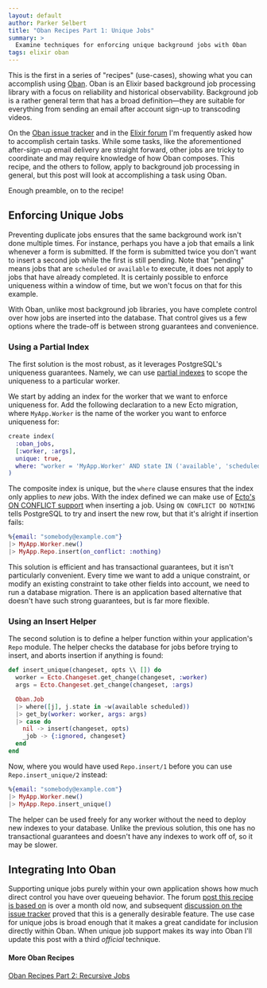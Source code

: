 ```yaml
---
layout: default
author: Parker Selbert
title: "Oban Recipes Part 1: Unique Jobs"
summary: >
  Examine techniques for enforcing unique background jobs with Oban
tags: elixir oban
---
```


This is the first in a series of "recipes" (use-cases), showing what you can accomplish using [Oban][oban].
Oban is an Elixir based background job processing library with a focus on reliability and historical observability.
Background job is a rather general term that has a broad definition—they are suitable for everything from sending an email after account sign-up to transcoding videos.

On the [Oban issue tracker][oit] and in the [Elixir forum][ef] I'm frequently asked how to accomplish certain tasks.
While some tasks, like the aforementioned after-sign-up email delivery are straight forward, other jobs are tricky to coordinate and may require knowledge of how Oban composes.
This recipe, and the others to follow, apply to background job processing in general, but this post will look at accomplishing a task using Oban.

Enough preamble, on to the recipe!

## Enforcing Unique Jobs

Preventing duplicate jobs ensures that the same background work isn't done multiple times.
For instance, perhaps you have a job that emails a link whenever a form is submitted.
If the form is submitted twice you don't want to insert a second job while the first is still pending.
Note that "pending" means jobs that are `scheduled` or `available` to execute, it does not apply to jobs that have already completed.
It is certainly possible to enforce uniqueness within a window of time, but we won't focus on that for this example.

With Oban, unlike most background job libraries, you have complete control over how jobs are inserted into the database.
That control gives us a few options where the trade-off is between strong guarantees and convenience.

### Using a Partial Index

The first solution is the most robust, as it leverages PostgreSQL's uniqueness guarantees.
Namely, we can use [partial indexes](https://www.postgresql.org/docs/11/indexes-partial.html) to scope the uniqueness to a particular worker.

We start by adding an index for the worker that we want to enforce uniqueness for.
Add the following declaration to a new Ecto migration, where `MyApp.Worker` is the name of the worker you want to enforce uniqueness for:

```elixir
create index(
  :oban_jobs,
  [:worker, :args],
  unique: true,
  where: "worker = 'MyApp.Worker' AND state IN ('available', 'scheduled')"
)
```

The composite index is unique, but the `where` clause ensures that the index only applies to _new_ jobs.
With the index defined we can make use of [Ecto's ON CONFLICT support](https://hexdocs.pm/ecto/3.1.7/Ecto.Repo.html#c:insert/2) when inserting a job.
Using `ON CONFLICT DO NOTHING` tells PostgreSQL to try and insert the new row, but that it's alright if insertion fails:

```elixir
%{email: "somebody@example.com"}
|> MyApp.Worker.new()
|> MyApp.Repo.insert(on_conflict: :nothing)
```

This solution is efficient and has transactional guarantees, but it isn't particularly convenient.
Every time we want to add a unique constraint, or modify an existing constraint to take other fields into account, we need to run a database migration.
There is an application based alternative that doesn't have such strong guarantees, but is far more flexible.

### Using an Insert Helper

The second solution is to define a helper function within your application's `Repo` module.
The helper checks the database for jobs before trying to insert, and aborts insertion if anything is found:

```elixir
def insert_unique(changeset, opts \\ []) do
  worker = Ecto.Changeset.get_change(changeset, :worker)
  args = Ecto.Changeset.get_change(changeset, :args)

  Oban.Job
  |> where([j], j.state in ~w(available scheduled))
  |> get_by(worker: worker, args: args)
  |> case do
    nil -> insert(changeset, opts)
    _job -> {:ignored, changeset}
  end
end
```

Now, where you would have used `Repo.insert/1` before you can use `Repo.insert_unique/2` instead:

```elixir
%{email: "somebody@example.com"}
|> MyApp.Worker.new()
|> MyApp.Repo.insert_unique()
```

The helper can be used freely for any worker without the need to deploy new indexes to your database.
Unlike the previous solution, this one has no transactional guarantees and doesn't have any indexes to work off of, so it may be slower.

## Integrating Into Oban

Supporting unique jobs purely within your own application shows how much direct control you have over queueing behavior.
The forum [post this recipe is based on][post] is over a month old now, and subsequent [discussion on the issue tracker][dit] proved that this is a generally desirable feature.
The use case for unique jobs is broad enough that it makes a great candidate for inclusion directly within Oban.
When unique job support makes its way into Oban I'll update this post with a third *official* technique.

#### More Oban Recipes

[Oban Recipes Part 2: Recursive Jobs](/2019/07/22/oban-recipes-part-2-recursive-jobs.html)

[oban]: https://github.com/sorentwo/oban
[oit]: https://github.com/sorentwo/oban/issues
[ef]: https://elixirforum.com/t/oban-reliable-and-observable-job-processing/22449
[post]: https://elixirforum.com/t/oban-reliable-and-observable-job-processing/22449/44
[dit]: https://github.com/sorentwo/oban/issues/27#issuecomment-510827928
